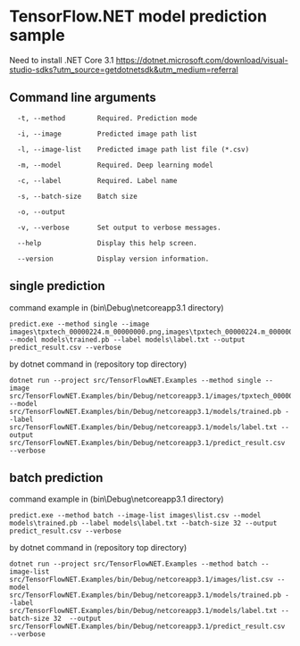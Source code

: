 # TensorFlow.NET model prediction sample

Need to install .NET Core 3.1
https://dotnet.microsoft.com/download/visual-studio-sdks?utm_source=getdotnetsdk&utm_medium=referral

## Command line arguments
```
  -t, --method        Required. Prediction mode

  -i, --image         Predicted image path list

  -l, --image-list    Predicted image path list file (*.csv)

  -m, --model         Required. Deep learning model

  -c, --label         Required. Label name

  -s, --batch-size    Batch size

  -o, --output

  -v, --verbose       Set output to verbose messages.

  --help              Display this help screen.

  --version           Display version information.
```

## single prediction

command example in (bin\Debug\netcoreapp3.1 directory)
```
predict.exe --method single --image images\tpxtech_00000224.m_00000000.png,images\tpxtech_00000224.m_00000001.png --model models\trained.pb --label models\label.txt --output predict_result.csv --verbose
```

by dotnet command in (repository top directory)
```
dotnet run --project src/TensorFlowNET.Examples --method single --image src/TensorFlowNET.Examples/bin/Debug/netcoreapp3.1/images/tpxtech_00000224.m_00000000.png,src/TensorFlowNET.Examples/bin/Debug/netcoreapp3.1/images/tpxtech_00000224.m_00000001.png --model src/TensorFlowNET.Examples/bin/Debug/netcoreapp3.1/models/trained.pb --label src/TensorFlowNET.Examples/bin/Debug/netcoreapp3.1/models/label.txt --output src/TensorFlowNET.Examples/bin/Debug/netcoreapp3.1/predict_result.csv --verbose
```

## batch prediction

command example in (bin\Debug\netcoreapp3.1 directory)
```
predict.exe --method batch --image-list images\list.csv --model models\trained.pb --label models\label.txt --batch-size 32 --output predict_result.csv --verbose
```

by dotnet command in (repository top directory)
```
dotnet run --project src/TensorFlowNET.Examples --method batch --image-list src/TensorFlowNET.Examples/bin/Debug/netcoreapp3.1/images/list.csv --model src/TensorFlowNET.Examples/bin/Debug/netcoreapp3.1/models/trained.pb --label src/TensorFlowNET.Examples/bin/Debug/netcoreapp3.1/models/label.txt --batch-size 32  --output src/TensorFlowNET.Examples/bin/Debug/netcoreapp3.1/predict_result.csv --verbose
```



